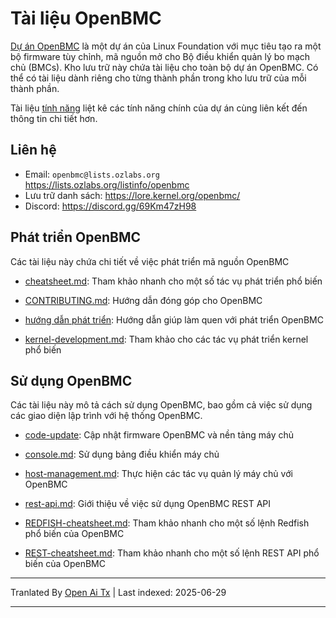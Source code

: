 # Tài liệu OpenBMC

[Dự án OpenBMC](https://www.openbmc.org/) là một dự án của Linux Foundation
với mục tiêu tạo ra một bộ firmware tùy chỉnh, mã nguồn mở cho
Bộ điều khiển quản lý bo mạch chủ (BMCs). Kho lưu trữ này chứa tài liệu
cho toàn bộ dự án OpenBMC. Có thể có tài liệu dành riêng cho từng thành phần
trong kho lưu trữ của mỗi thành phần.

Tài liệu [tính năng](https://raw.githubusercontent.com/openbmc/docs/master/features.md) liệt kê các tính năng chính của dự án cùng
liên kết đến thông tin chi tiết hơn.

## Liên hệ

- Email: `openbmc@lists.ozlabs.org` <https://lists.ozlabs.org/listinfo/openbmc>
- Lưu trữ danh sách: <https://lore.kernel.org/openbmc/>
- Discord: <https://discord.gg/69Km47zH98>

## Phát triển OpenBMC

Các tài liệu này chứa chi tiết về việc phát triển mã nguồn OpenBMC

- [cheatsheet.md](https://raw.githubusercontent.com/openbmc/docs/master/cheatsheet.md): Tham khảo nhanh cho một số tác vụ phát triển
  phổ biến

- [CONTRIBUTING.md](https://raw.githubusercontent.com/openbmc/docs/master/CONTRIBUTING.md): Hướng dẫn đóng góp cho OpenBMC

- [hướng dẫn phát triển](https://raw.githubusercontent.com/openbmc/docs/master/development/README.md): Hướng dẫn giúp làm quen với
  phát triển OpenBMC

- [kernel-development.md](https://raw.githubusercontent.com/openbmc/docs/master/kernel-development.md): Tham khảo cho các tác vụ phát
  triển kernel phổ biến

## Sử dụng OpenBMC

Các tài liệu này mô tả cách sử dụng OpenBMC, bao gồm cả việc sử dụng các giao diện
lập trình với hệ thống OpenBMC.

- [code-update](architecture/code-update): Cập nhật firmware OpenBMC và nền tảng máy chủ

- [console.md](https://raw.githubusercontent.com/openbmc/docs/master/console.md): Sử dụng bảng điều khiển máy chủ

- [host-management.md](https://raw.githubusercontent.com/openbmc/docs/master/host-management.md): Thực hiện các tác vụ quản lý máy chủ
  với OpenBMC

- [rest-api.md](https://raw.githubusercontent.com/openbmc/docs/master/rest-api.md): Giới thiệu về việc sử dụng OpenBMC REST API

- [REDFISH-cheatsheet.md](https://raw.githubusercontent.com/openbmc/docs/master/REDFISH-cheatsheet.md): Tham khảo nhanh cho một số
  lệnh Redfish phổ biến của OpenBMC

- [REST-cheatsheet.md](https://raw.githubusercontent.com/openbmc/docs/master/REST-cheatsheet.md): Tham khảo nhanh cho một số lệnh
  REST API phổ biến của OpenBMC

---

Tranlated By [Open Ai Tx](https://github.com/OpenAiTx/OpenAiTx) | Last indexed: 2025-06-29

---